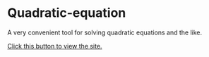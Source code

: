 # Quadratic-equation
A very convenient tool for solving quadratic equations and the like.

<a href="https://muhammadpaknahadweb.github.io/Quadratic-equation/">Click this button to view the site.</a>
